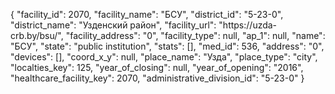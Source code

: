 {
    "facility_id": 2070,
    "facility_name": "БСУ",
    "district_id": "5-23-0",
    "district_name": "Узденский район",
    "facility_url": "https:\/\/uzda-crb.by\/bsu\/",
    "facility_address": "0",
    "facility_type": null,
    "ap_1": null,
    "name": "БСУ",
    "state": "public institution",
    "stats": [],
    "med_id": 536,
    "address": "0",
    "devices": [],
    "coord_x_y": null,
    "place_name": "Узда",
    "place_type": "city",
    "localties_key": 125,
    "year_of_closing": null,
    "year_of_opening": "2016",
    "healthcare_facility_key": 2070,
    "administrative_division_id": "5-23-0"
}